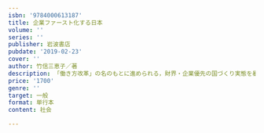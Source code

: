 ```yaml
---
isbn: '9784000613187'
title: 企業ファースト化する日本
volume: ''
series: ''
publisher: 岩波書店
pubdate: '2019-02-23'
cover: ''
author: 竹信三恵子／著
description: 「働き方改革」の名のもとに進められる，財界・企業優先の国づくり実態を暴き，働き手の対抗策を探る．
price: '1700'
genre: ''
target: 一般
format: 単行本
content: 社会

---
```

